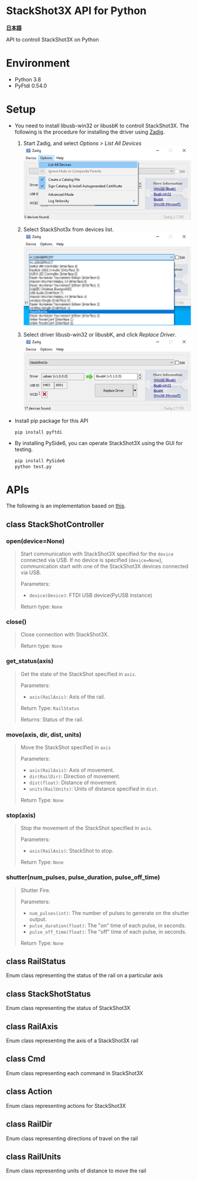 # StackShot3X API for Python
[**日本語**](./README.ja.md)

API to controll StackShot3X on Python


# Environment
+ Python 3.8
+ PyFtdi 0.54.0


# Setup
+ You need to install libusb-win32 or libusbK to controll StackShot3X. The following is the procedure for installing the driver using [Zadig](https://zadig.akeo.ie/).
	1. Start Zadig, and select *Options > List All Devices*
	![](/doc/images/step1.png)

	1. Select StackShot3x from devices list.
	![](/doc/images/step2.png)

	1. Select driver libusb-win32 or libusbK, and click *Replace Driver*.
	![](/doc/images/step3.png)


+ Install pip package for this API
	```
	pip install pyftdi
	```


+ By installing PySide6, you can operate StackShot3X using the GUI for testing.
	```
	pip install PySide6
	python test.py
	```

# APIs
The following is an implementation based on [this](https://www.cognisys-inc.com/downloads/stackshot/StackShotCommands_1_2.pdf).


## class StackShotController

### open(device=None)

> Start communication with StackShot3X specified for the `device` connected via USB.
> If no device is specified (`device=None`), communication start with one of the StackShot3X devices connected via USB.
> 
> Parameters:
> - `device(Device)`: FTDI USB device(PyUSB instance)
> 
> Return type: `None`



### close()

> Close connection with StackShot3X.
>
> Return type: `None`


### get_status(axis)

> Get the state of the StackShot specified in `axis`.
>
> Parameters:
> - `axis(RailAxis)`: Axis of the rail.
>
> Return Type: `RailStatus`
>
> Returns: Status of the rail.

### move(axis, dir, dist, units)

> Move the StackShot specified in `axis`
>
> Parameters:
> - `axis(RailAxis)`: Axis of movement.
> - `dir(RailDir)`: Direction of movement.
> - `dist(float)`: Distance of movement.
> - `units(RailUnits)`: Units of distance specified in `dist`.
>
> Return Type: `None`


### stop(axis)

> Stop the movement of the StackShot specified in `axis`.
>
> Parameters:
> - `axis(RailAxis)`: StackShot to stop.
>
> Return Type: `None`

### shutter(num_pulses, pulse_duration, pulse_off_time)

> Shutter Fire.
>
> Parameters:
> - `num_pulses(int)`: The number of pulses to generate on the shutter output.
> - `pulse_duration(float)`: The "on" time of each pulse, in seconds.
> - `pulse_off_time(float)`: The "off" time of each pulse, in seconds.
>
> Return Type: `None`


## class RailStatus

Enum class representing the status of the rail on a particular axis


## class StackShotStatus

Enum class representing the status of StackShot3X


## class RailAxis

Enum class representing the axis of a StackShot3X rail


## class Cmd

Enum class representing each command in StackShot3X


## class Action

Enum class representing actions for StackShot3X


## class RailDir

Enum class representing directions of travel on the rail


## class RailUnits

Enum class representing units of distance to move the rail

